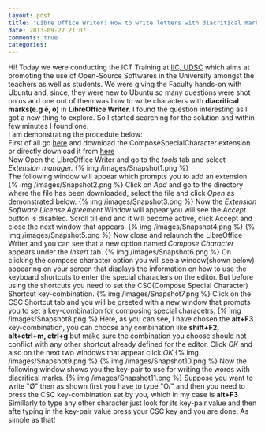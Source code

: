 ```yaml
---
layout: post
title: "Libre Office Writer: How to write letters with diacritical marks"
date: 2013-09-27 21:07
comments: true
categories: 
---
```


Hi! Today we were conducting the ICT Training at <a href="http://iic.ac.in">IIC, UDSC</a> which aims at promoting the use of Open-Source Softwares in the University amongst the teachers as well as students. We were giving the Faculty hands-on with Ubuntu and,  since, they were new to Ubuntu so many questions were shot on us and one out of them was how to write characters with <strong>diacritical marks(e.g ë, õ)</strong> in <strong>LibreOffice Writer</strong>. I found the question interesting as I got a new thing to explore. So I started searching for the solution and within few minutes I found one.
<br>
I am demonstrating the procedure below:
<br>
First of all go <a href="http://extensions.services.openoffice.org/fr/project/ComposeSpecialCharacters">here</a> and download the ComposeSpecialCharacter extension or directly download it from <a href="http://extensions.services.openoffice.org/fr/download/4646">here</a>
<br>
Now Open the LibreOffice Writer and go to the <i>tools</i> tab and select <i>Extension manager.</i>
{% img /images/Snapshot1.png %}
<br>
The following window will appear which prompts you to add an extension.
{% img /images/Snapshot2.png %}
Click on <i>Add</i> and go to the directory where the file has been downloaded, select the file and click <i>Open</i> as demonstrated below.
{% img /images/Snapshot3.png %}
Now the <i>Extension Software License Agreement</i> Window will appear you will see the <i>Accept</i> button is disabled. Scroll till end and it will become active, click Accept and close the next window that appears.
{% img /images/Snapshot4.png %}
{% img /images/Snapshot5.png %}
Now close and relaunch the LibreOffice Writer and you can see that a new option named <i>Compose Character</i> appears under the <i>Insert</i> tab.
{% img /images/Snapshot6.png %}
On clicking the compose character option you will see a window(shown below) appearing on your screen that displays the information on how to use the keyboard shortcuts to enter the special characters on the editor. But before using the shortcuts you need to set the CSC(Compose Special Character) Shortcut key-combination.
{% img /images/Snapshot7.png %}
Click on the CSC Shortcut tab and you will be greeted with a new window that prompts you to set a key-combination for composing special characetrs.
{% img /images/Snapshot8.png %}
Here, as you can see, I have chosen the <strong>alt+F3</strong> key-combination, you can choose any combination like <strong>shift+F2, alt+ctrl+m, ctrl+g</strong> but make sure the combination you choose should not conflict with any other shortcut already defined for the editor.
Click <i>OK</i> and also on the next two windows that appear click <i>OK</i>
{% img /images/Snapshot9.png %}
{% img /images/Snapshot10.png %}
Now the following window shows you the key-pair to use for writing the words with diacritical marks. 
{% img /images/Snapshot11.png %}
Suppose you want to write "Ø" then as shown first you have to type "O/" and then you need to press the CSC key-combination set by you, which in my case is <strong>alt+F3</strong>
Simillarly to type any other character just look for its key-pair value and then afte typing in the key-pair value press your CSC key and you are done.
As simple as that!

